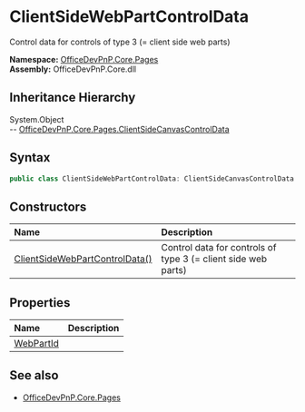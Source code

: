# ClientSideWebPartControlData
Control data for controls of type 3 (= client side web parts)  

**Namespace:** [OfficeDevPnP.Core.Pages](OfficeDevPnP.Core.Pages.md)  
**Assembly:** OfficeDevPnP.Core.dll  
## Inheritance Hierarchy
System.Object  
--  [OfficeDevPnP.Core.Pages.ClientSideCanvasControlData](OfficeDevPnP.Core.Pages.ClientSideCanvasControlData.md)
## Syntax
```C#
public class ClientSideWebPartControlData: ClientSideCanvasControlData
```
## Constructors
|**Name**|**Description**|
|:-----|:-----|
| [ClientSideWebPartControlData()](OfficeDevPnP.Core.Pages.ClientSideWebPartControlData.ctor1.md) |  Control data for controls of type 3 (= client side web parts) 
## Properties
|**Name**|**Description**|
|:-----|:-----|
| [WebPartId](OfficeDevPnP.Core.Pages.ClientSideWebPartControlData.WebPartId.md) | 
## See also
- [OfficeDevPnP.Core.Pages](OfficeDevPnP.Core.Pages.md)
